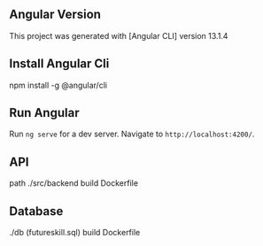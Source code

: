 ## Angular Version
This project was generated with [Angular CLI] version 13.1.4

## Install Angular Cli
npm install -g @angular/cli

## Run Angular
Run `ng serve` for a dev server. Navigate to `http://localhost:4200/`.

## API
path ./src/backend
build Dockerfile

## Database
./db (futureskill.sql)
build Dockerfile



